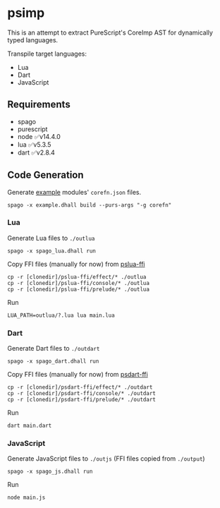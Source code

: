 # psimp

This is an attempt to extract PureScript's CoreImp AST for dynamically typed languages.

Transpile target languages:

- Lua
- Dart
- JavaScript

## Requirements

- spago
- purescript
- node ✅v14.4.0
- lua ✅v5.3.5
- dart ✅v2.8.4

## Code Generation

Generate [example](./example) modules' `corefn.json` files.

```
spago -x example.dhall build --purs-args "-g corefn"
```

### Lua

Generate Lua files to `./outlua`

```
spago -x spago_lua.dhall run
```

Copy FFI files (manually for now) from [pslua-ffi](https://github.com/opyapeus/pslua-ffi)

```
cp -r [clonedir]/pslua-ffi/effect/* ./outlua
cp -r [clonedir]/pslua-ffi/console/* ./outlua
cp -r [clonedir]/pslua-ffi/prelude/* ./outlua
```

Run

```
LUA_PATH=outlua/?.lua lua main.lua
```

### Dart

Generate Dart files to `./outdart`

```
spago -x spago_dart.dhall run
```

Copy FFI files (manually for now) from [psdart-ffi](https://github.com/opyapeus/psdart-ffi)

```
cp -r [clonedir]/psdart-ffi/effect/* ./outdart
cp -r [clonedir]/psdart-ffi/console/* ./outdart
cp -r [clonedir]/psdart-ffi/prelude/* ./outdart
```

Run

```
dart main.dart
```

### JavaScript

Generate JavaScript files to `./outjs` (FFI files copied from `./output`)

```
spago -x spago_js.dhall run
```

Run

```
node main.js
```
